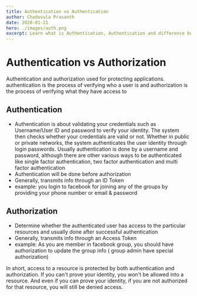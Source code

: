 ```yaml
---
title: Authentication vs Authentication
author: Chaduvula Prasanth
date: 2020-01-21
hero: ./images/auth.png
excerpt: Learn what is Authentication, Authentication and difference between them
---
```


# Authentication vs Authorization

Authentication and authorization used for protecting applications. authentication is the process of verifying who a user is and authorization is the process of verifying what they have access to

## Authentication

- Authentication is about validating your credentials such as Username/User ID and password to verify your identity. The system then checks whether your credentials are valid or not. Whether in public or private networks, the system authenticates the user identity through login passwords. Usually authentication is done by a username and password, although there are other various ways to be authenticated like single factor authentication, two factor authentication and multi factor authentication
- Authentication will be done before authorization
- Generally, transmits info through an ID Token
- example: you login to facebook for joining any of the groups by providing your phone number or email & password

## Authorization

- Determine whether the authenticated user has access to the particular resources and usually done after successful authentication
- Generally, transmits info through an Access Token
- example: As you are member in facebook group, you should have authorization to update the group info ( group admin have special authorization)

In short, access to a resource is protected by both authentication and authorization. If you can't prove your identity, you won't be allowed into a resource. And even if you can prove your identity, if you are not authorized for that resource, you will still be denied access.
